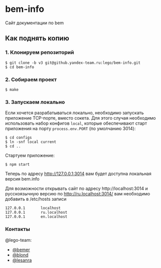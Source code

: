 bem-info
========

Сайт документации по bem

## Как поднять копию

### 1. Клонируем репозиторий

```
$ git clone -b v3 git@github.yandex-team.ru:lego/bem-info.git
$ cd bem-info
```

### 2. Собираем проект

```
$ make
```

### 3. Запускаем локально

Если хочется разрабатываться локально, необходимо запускать приложение TCP-порте, вместо сокета. Для этого случая
необходимо использовать набор конфигов `local`, которые обеспечивают старт приложения на порту `process.env.PORT`
(по умолчанию 3014):

```
$ cd configs
$ ln -snf local current
$ cd ..
```

Стартуем приложение:

```
$ npm start
```

Теперь по адресу http://127.0.0.1:3014 вам будет доступна локальная версия bem.info

Для возможности открывать сайт по адресу http://localhost:3014
и русскоязычную версию по http://ru.localhost:3014/ вам необходимо добавить в /etc/hosts записи

```
127.0.0.1       localhost
127.0.0.1       ru.localhost
127.0.0.1       en.localhost
```

### Контакты

@lego-team:

* [@bemer](http://staff/bemer)
* [@blond](http://staff/blond)
* [@lesanra](http://staff/lesanra)
